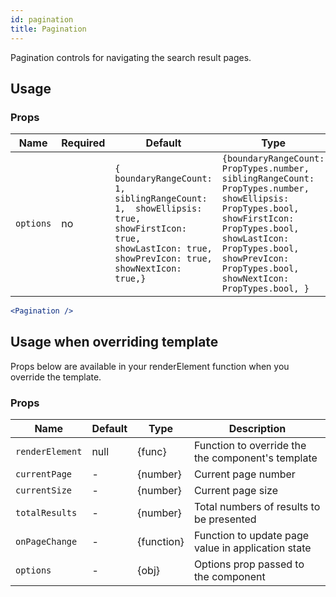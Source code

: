 ```yaml
---
id: pagination
title: Pagination
---
```

Pagination controls for navigating the search result pages.

## Usage

### Props

| Name                      | Required  | Default       | Type      | Description             |
| --------------------------|-----------|---------------| ----------|-------------------------|
| ``options``               | no        | ``{ boundaryRangeCount: 1, siblingRangeCount: 1,  showEllipsis: true, showFirstIcon: true,  showLastIcon: true,  showPrevIcon: true,  showNextIcon: true,} ``        | ``{boundaryRangeCount: PropTypes.number, siblingRangeCount: PropTypes.number, showEllipsis: PropTypes.bool, showFirstIcon: PropTypes.bool, showLastIcon: PropTypes.bool, showPrevIcon: PropTypes.bool, showNextIcon: PropTypes.bool, } ``   | Options to customize the styling of the component |

```jsx
<Pagination />
```

## Usage when overriding template

Props below are available in your renderElement function when you override the template.

### Props

| Name              | Default       | Type      | Description |
| ------------------|---------------| ----------|-------------|
| ``renderElement`` | null          | {func}    | Function to override the the component's template |
| ``currentPage``   |  -            | {number}  | Current page number |
| ``currentSize``   |  -            | {number}  | Current page size |
| ``totalResults``  |  -            | {number}  | Total numbers of results to be presented |
| ``onPageChange``  |  -            | {function}| Function to update page value in application state |
| ``options``       |  -            | {obj}     | Options prop passed to the component |
